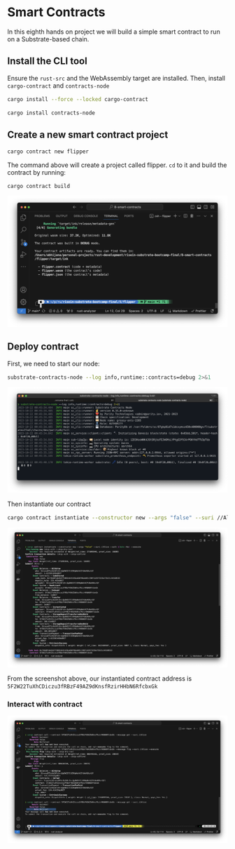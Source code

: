 # Smart Contracts
In this eighth hands on project we will build a simple smart contract to run on a Substrate-based chain.

## Install the CLI tool

Ensure the `rust-src` and the WebAssembly target are installed. Then, install `cargo-contract` and `contracts-node `
```bash
cargo install --force --locked cargo-contract
```

```bash
cargo install contracts-node
```

## Create a new smart contract project
```bash
cargo contract new flipper
```
The command above will create a project called flipper. `cd` to it and build the contract by running:
```bash
cargo contract build
```
![Alt text](_screenshots/ss1.png)


## Deploy contract

First, we need to start our node:

```bash
substrate-contracts-node --log info,runtime::contracts=debug 2>&1
```

![Alt text](_screenshots/ss2.png)

Then instantiate our contract
```bash
cargo contract instantiate --constructor new --args "false" --suri //Alice --salt $(date +%s) --execute
```

![Alt text](_screenshots/ss3.png)

From the screenshot above, our instantiated contract address is `5F2W22TuXhCDiczu3fRBzF49AZ9dKnsfRzirHHbN6RfcbxGk`

### Interact with contract

![Alt text](_screenshots/ss4.png)
